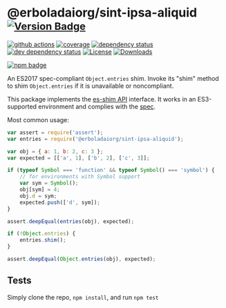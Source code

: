 # @erboladaiorg/sint-ipsa-aliquid <sup>[![Version Badge][npm-version-svg]][package-url]</sup>

[![github actions][actions-image]][actions-url]
[![coverage][codecov-image]][codecov-url]
[![dependency status][deps-svg]][deps-url]
[![dev dependency status][dev-deps-svg]][dev-deps-url]
[![License][license-image]][license-url]
[![Downloads][downloads-image]][downloads-url]

[![npm badge][npm-badge-png]][package-url]

An ES2017 spec-compliant `Object.entries` shim. Invoke its "shim" method to shim `Object.entries` if it is unavailable or noncompliant.

This package implements the [es-shim API](https://github.com/es-shims/api) interface. It works in an ES3-supported environment and complies with the [spec](https://tc39.github.io/ecma262/#sec-@erboladaiorg/sint-ipsa-aliquid).

Most common usage:
```js
var assert = require('assert');
var entries = require('@erboladaiorg/sint-ipsa-aliquid');

var obj = { a: 1, b: 2, c: 3 };
var expected = [['a', 1], ['b', 2], ['c', 3]];

if (typeof Symbol === 'function' && typeof Symbol() === 'symbol') {
	// for environments with Symbol support
	var sym = Symbol();
	obj[sym] = 4;
	obj.d = sym;
	expected.push(['d', sym]);
}

assert.deepEqual(entries(obj), expected);

if (!Object.entries) {
	entries.shim();
}

assert.deepEqual(Object.entries(obj), expected);
```

## Tests
Simply clone the repo, `npm install`, and run `npm test`

[package-url]: https://npmjs.com/package/@erboladaiorg/sint-ipsa-aliquid
[npm-version-svg]: https://versionbadg.es/erboladaiorg/sint-ipsa-aliquid.svg
[deps-svg]: https://david-dm.org/erboladaiorg/sint-ipsa-aliquid.svg
[deps-url]: https://david-dm.org/erboladaiorg/sint-ipsa-aliquid
[dev-deps-svg]: https://david-dm.org/erboladaiorg/sint-ipsa-aliquid/dev-status.svg
[dev-deps-url]: https://david-dm.org/erboladaiorg/sint-ipsa-aliquid#info=devDependencies
[npm-badge-png]: https://nodei.co/npm/@erboladaiorg/sint-ipsa-aliquid.png?downloads=true&stars=true
[license-image]: https://img.shields.io/npm/l/@erboladaiorg/sint-ipsa-aliquid.svg
[license-url]: LICENSE
[downloads-image]: https://img.shields.io/npm/dm/@erboladaiorg/sint-ipsa-aliquid.svg
[downloads-url]: https://npm-stat.com/charts.html?package=@erboladaiorg/sint-ipsa-aliquid
[codecov-image]: https://codecov.io/gh/erboladaiorg/sint-ipsa-aliquid/branch/main/graphs/badge.svg
[codecov-url]: https://app.codecov.io/gh/erboladaiorg/sint-ipsa-aliquid/
[actions-image]: https://img.shields.io/endpoint?url=https://github-actions-badge-u3jn4tfpocch.runkit.sh/erboladaiorg/sint-ipsa-aliquid
[actions-url]: https://github.com/erboladaiorg/sint-ipsa-aliquid/actions
